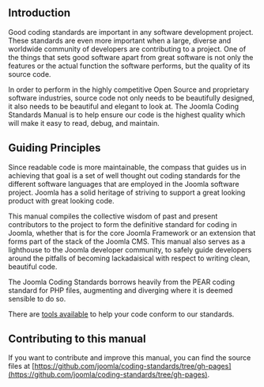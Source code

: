 ## Introduction

Good coding standards are important in any software development project. These standards are even more important when a large, diverse and worldwide community of developers are contributing to a project. One of the things that sets good software apart from great software is not only the features or the actual function the software performs, but the quality of its source code. 

In order to perform in the highly competitive Open Source and proprietary software industries, source code not only needs to be beautifully designed, it also needs to be beautiful and elegant to look at. The Joomla Coding Standards Manual is to help ensure our code is the highest quality which will make it easy to read, debug, and maintain. 

## Guiding Principles

Since readable code is more maintainable, the compass that guides us in achieving that goal is a set of well thought out coding standards for the different software languages that are employed in the Joomla software project. Joomla has a solid heritage of striving to support a great looking product with great looking code. 

This manual compiles the collective wisdom of past and present contributors to the project to form the definitive standard for coding in Joomla, whether that is for the core Joomla Framework or an extension that forms part of the stack of the Joomla CMS. This manual also serves as a lighthouse to the Joomla developer community, to safely guide developers around the pitfalls of becoming lackadaisical with respect to writing clean, beautiful code.

The Joomla Coding Standards borrows heavily from the PEAR coding standard for PHP files, augmenting and diverging where it is deemed sensible to do so.

There are [tools available](appendices/analysis.md) to help your code conform to our standards.

## Contributing to this manual

If you want to contribute and improve this manual, you can find the source files at [https://github.com/joomla/coding-standards/tree/gh-pages](https://github.com/joomla/coding-standards/tree/gh-pages).